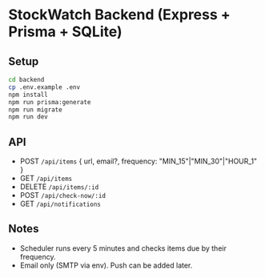 # StockWatch Backend (Express + Prisma + SQLite)

## Setup
```bash
cd backend
cp .env.example .env
npm install
npm run prisma:generate
npm run migrate
npm run dev
```

## API
- POST `/api/items` { url, email?, frequency: "MIN_15"|"MIN_30"|"HOUR_1" }
- GET `/api/items`
- DELETE `/api/items/:id`
- POST `/api/check-now/:id`
- GET `/api/notifications`

## Notes
- Scheduler runs every 5 minutes and checks items due by their frequency.
- Email only (SMTP via env). Push can be added later.
